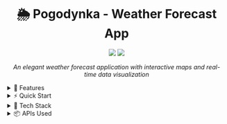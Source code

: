 <div align="center">

# 🌦️ Pogodynka - Weather Forecast App
[<img src="https://img.shields.io/badge/Live%20Preview-success?style=for-the-badge">](http://pogodynka.almeron.online)
[<img src="https://img.shields.io/badge/React-18.2.0-blue?style=for-the-badge&logo=react">](https://reactjs.org/)

*An elegant weather forecast application with interactive maps and real-time data visualization*
</div>
<details>
<summary>🎯 Features</summary>

### Core Features
- 🌡️ **Real-time Weather Data**
  - Current temperature
  - Humidity levels
  - Wind speed & direction with dynamic compass
  - Air quality index (European AQI)
  
- 📊 **Advanced Data Visualization**
  - Interactive charts powered by Recharts
  - Precipitation forecasts
  - Temperature trends
  - Customizable timeframes

- 🗺️ **Interactive Map Integration**
  - Click-to-forecast anywhere
  - Custom location markers
  - Smooth zoom controls
  - Built-in location search

- 🎨 **Dynamic UI Elements**
  - Weather-based animated backgrounds
  - Smooth transitions
  - Responsive design
  - Dark/Light mode switch

</details>

<details>
<summary>⚡ Quick Start</summary>

```bash
# Clone repository
git clone https://github.com/yourusername/pogodynka.git

# Install dependencies
npm install

# Start development server
npm start
```

</details>

<details>
<summary>🔧 Tech Stack</summary>

| Category | Technologies |
|----------|-------------|
| Frontend | React, Framer Motion |
| Mapping | Leaflet |
| Charts | Recharts |
| Styling | Styled Components |
| API | Open Meteo |

</details>

<details>
<summary>📦 APIs Used</summary>

```javascript
const APIs = {
  weather: 'Open Meteo Weather API',
  airQuality: 'Open Meteo Air Quality API',
  geolocation: 'IP Geolocation API',
  geocoding: 'Open Meteo Geocoding API'
};
```

</details>
